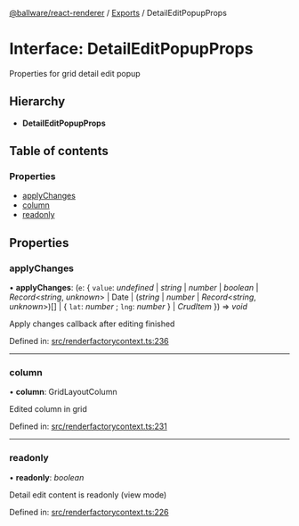 [@ballware/react-renderer](../README.md) / [Exports](../modules.md) / DetailEditPopupProps

# Interface: DetailEditPopupProps

Properties for grid detail edit popup

## Hierarchy

* **DetailEditPopupProps**

## Table of contents

### Properties

- [applyChanges](detaileditpopupprops.md#applychanges)
- [column](detaileditpopupprops.md#column)
- [readonly](detaileditpopupprops.md#readonly)

## Properties

### applyChanges

• **applyChanges**: (`e`: { `value`: *undefined* \| *string* \| *number* \| *boolean* \| *Record*<*string*, *unknown*\> \| Date \| (*string* \| *number* \| *Record*<*string*, *unknown*\>)[] \| { `lat`: *number* ; `lng`: *number*  } \| *CrudItem*  }) => *void*

Apply changes callback after editing finished

Defined in: [src/renderfactorycontext.ts:236](https://github.com/frankball/ballware-react-renderer/blob/625dfe5/src/renderfactorycontext.ts#L236)

___

### column

• **column**: GridLayoutColumn

Edited column in grid

Defined in: [src/renderfactorycontext.ts:231](https://github.com/frankball/ballware-react-renderer/blob/625dfe5/src/renderfactorycontext.ts#L231)

___

### readonly

• **readonly**: *boolean*

Detail edit content is readonly (view mode)

Defined in: [src/renderfactorycontext.ts:226](https://github.com/frankball/ballware-react-renderer/blob/625dfe5/src/renderfactorycontext.ts#L226)
